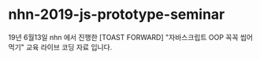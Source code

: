 # nhn-2019-js-prototype-seminar
19년 6월13일 nhn 에서  진행한 [TOAST FORWARD] 
"자바스크립트 OOP 꼭꼭 씹어 먹기" 교육 라이브 코딩 자료 입니다.

